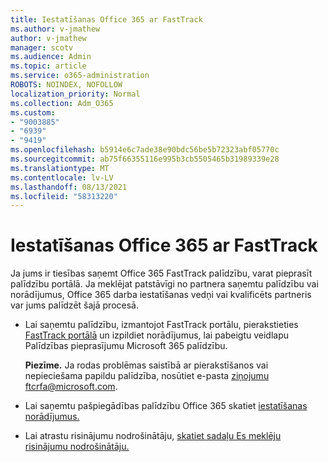 ```yaml
---
title: Iestatīšanas Office 365 ar FastTrack
ms.author: v-jmathew
author: v-jmathew
manager: scotv
ms.audience: Admin
ms.topic: article
ms.service: o365-administration
ROBOTS: NOINDEX, NOFOLLOW
localization_priority: Normal
ms.collection: Adm_O365
ms.custom:
- "9003885"
- "6939"
- "9419"
ms.openlocfilehash: b5914e6c7ade38e90bdc56be5b72323abf05770c
ms.sourcegitcommit: ab75f66355116e995b3cb5505465b31989339e28
ms.translationtype: MT
ms.contentlocale: lv-LV
ms.lasthandoff: 08/13/2021
ms.locfileid: "58313220"
---
```

# <a name="guided-office-365-setup-process-with-fasttrack"></a>Iestatīšanas Office 365 ar FastTrack

Ja jums ir tiesības saņemt Office 365 FastTrack palīdzību, varat pieprasīt palīdzību portālā. Ja meklējat patstāvīgi no partnera saņemtu palīdzību vai norādījumus, Office 365 darba iestatīšanas vedņi vai kvalificēts partneris var jums palīdzēt šajā procesā.

- Lai saņemtu palīdzību, izmantojot FastTrack portālu, pierakstieties [FastTrack portālā](https://go.microsoft.com/fwlink/?linkid=2125443) un izpildiet norādījumus, lai pabeigtu veidlapu Palīdzības pieprasījumu Microsoft 365 palīdzību.

    **Piezīme.** Ja rodas problēmas saistībā ar pierakstīšanos vai nepieciešama papildu palīdzība, nosūtiet e-pasta [ziņojumu ftcrfa@microsoft.com](mailto:ftcrfa@microsoft.com).

- Lai saņemtu pašpiegādības palīdzību Office 365 skatiet [iestatīšanas norādījumus.](https://go.microsoft.com/fwlink/?linkid=2125827)
- Lai atrastu risinājumu nodrošinātāju, [skatiet sadaļu Es meklēju risinājumu nodrošinātāju.](https://go.microsoft.com/fwlink/?linkid=2125918)
